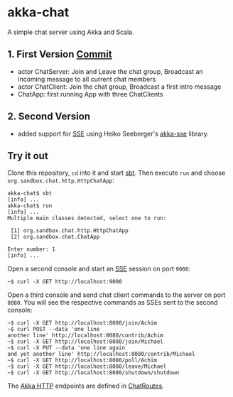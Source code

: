 # akka-chat
A simple chat server using Akka and Scala.

## 1. First Version [Commit](https://github.com/fpinscala-muc/akka-chat/commit/082ba8b351403314ccc229882af45a708c06833e)
* actor ChatServer: Join and Leave the chat group, Broadcast an incoming message to all current chat members
* actor ChatClient: Join the chat group, Broadcast a first intro message
* ChatApp: first running App with three ChatClients

## 2. Second Version
* added support for [SSE](http://www.w3.org/TR/eventsource/) using Heiko Seeberger's [akka-sse](https://github.com/hseeberger/akka-sse) library.

## Try it out
Clone this repository, `cd` into it and start [sbt](http://www.scala-sbt.org). Then execute `run` and choose `org.sandbox.chat.http.HttpChatApp`:

```
akka-chat$ sbt
[info] ...
akka-chat$ run
[info] ...
Multiple main classes detected, select one to run:

 [1] org.sandbox.chat.http.HttpChatApp
 [2] org.sandbox.chat.ChatApp

Enter number: 1
[info] ...
```

Open a second console and start an [SSE](http://www.w3.org/TR/eventsource/) session on port `9000`:

```
~$ curl -X GET http://localhost:9000
```

Open a third console and send chat client commands to the server on port `8080`.
You will see the respective commands as SSEs sent to the second console:

```
~$ curl -X GET http://localhost:8080/join/Achim
~$ curl POST --data 'one line
another line' http://localhost:8080/contrib/Achim
~$ curl -X GET http://localhost:8080/join/Michael
~$ curl -X PUT --data 'one line again
and yet another line' http://localhost:8080/contrib/Michael
~$ curl -X GET http://localhost:8080/poll/Achim
~$ curl -X GET http://localhost:8080/leave/Michael
~$ curl -X GET http://localhost:8080/shutdown/shutdown
```

The [Akka HTTP](http://doc.akka.io/docs/akka-stream-and-http-experimental/1.0-M4/scala/http/index.html) endpoints are defined in [ChatRoutes](src/main/scala/org/sandbox/chat/http/ChatRoutes.scala).


